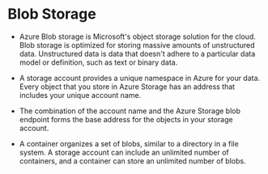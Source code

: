 # Blob Storage

* Azure Blob storage is Microsoft's object storage solution for the cloud. Blob storage is optimized for storing massive amounts of unstructured data. Unstructured data is data that doesn't adhere to a particular data model or definition, such as text or binary data.

* A storage account provides a unique namespace in Azure for your data. Every object that you store in Azure Storage has an address that includes your unique account name.

* The combination of the account name and the Azure Storage blob endpoint forms the base address for the objects in your storage account.

* A container organizes a set of blobs, similar to a directory in a file system. A storage account can include an unlimited number of containers, and a container can store an unlimited number of blobs.

